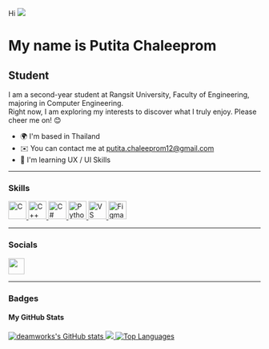 Hi ![](https://user-images.githubusercontent.com/18350557/176309783-0785949b-9127-417c-8b55-ab5a4333674e.gif)  
# My name is Putita Chaleeprom  

## Student  

I am a second-year student at Rangsit University, Faculty of Engineering, majoring in Computer Engineering.  
Right now, I am exploring my interests to discover what I truly enjoy. Please cheer me on! 😊  

- 🌍 I'm based in Thailand  
- ✉️ You can contact me at [putita.chaleeprom12@gmail.com](mailto:putita.chaleeprom12@gmail.com)  
- 🧠 I'm learning UX / UI Skills  

---

### **Skills**  
<p align="left">
<a href="https://docs.microsoft.com/en-us/cpp/?view=msvc-170" target="_blank" rel="noreferrer">
<img src="https://raw.githubusercontent.com/danielcranney/readme-generator/main/public/icons/skills/c-colored.svg" width="36" height="36" alt="C" />
</a>
<a href="https://docs.microsoft.com/en-us/cpp/?view=msvc-170" target="_blank" rel="noreferrer">
<img src="https://raw.githubusercontent.com/danielcranney/readme-generator/main/public/icons/skills/cplusplus-colored.svg" width="36" height="36" alt="C++" />
</a>
<a href="https://docs.microsoft.com/en-us/dotnet/csharp/" target="_blank" rel="noreferrer">
<img src="https://raw.githubusercontent.com/danielcranney/readme-generator/main/public/icons/skills/csharp-colored.svg" width="36" height="36" alt="C#" />
</a>
<a href="https://www.python.org/" target="_blank" rel="noreferrer">
<img src="https://raw.githubusercontent.com/danielcranney/readme-generator/main/public/icons/skills/python-colored.svg" width="36" height="36" alt="Python" />
</a>
<a href="https://code.visualstudio.com/" target="_blank" rel="noreferrer">
<img src="https://raw.githubusercontent.com/danielcranney/readme-generator/main/public/icons/skills/visualstudiocode.svg" width="36" height="36" alt="VS Code" />
</a>
<a href="https://www.figma.com/" target="_blank" rel="noreferrer">
<img src="https://raw.githubusercontent.com/danielcranney/readme-generator/main/public/icons/skills/figma-colored.svg" width="36" height="36" alt="Figma" />
</a>
</p>

---

### **Socials**  
<p align="left">
<a href="https://www.github.com/deamworks" target="_blank" rel="noreferrer">
<img src="https://raw.githubusercontent.com/danielcranney/readme-generator/main/public/icons/socials/github.svg" width="32" height="32" />
</a>
</p>

---

### **Badges**  
#### **My GitHub Stats**  

<a href="http://www.github.com/deamworks">
<img src="https://github-readme-stats.vercel.app/api?username=deamworks&show_icons=true&count_private=true&title_color=ffffff&text_color=ffffff&icon_color=a855f7&bg_color=581c87&hide_border=true&show_icons=true" alt="deamworks's GitHub stats" />
</a>

<a href="http://www.github.com/deamworks">
<img src="https://github-readme-streak-stats.herokuapp.com/?user=deamworks&stroke=ffffff&background=581c87&ring=ffffff&fire=ffffff&currStreakNum=ffffff&currStreakLabel=ffffff&sideNums=ffffff&sideLabels=ffffff&dates=ffffff&hide_border=true" />
</a>

<a href="https://github.com/deamworks" align="left">
<img src="https://github-readme-stats.vercel.app/api/top-langs/?username=deamworks&langs_count=10&title_color=ffffff&text_color=ffffff&icon_color=a855f7&bg_color=581c87&hide_border=true&locale=en&custom_title=Top%20Languages" alt="Top Languages" />
</a>
